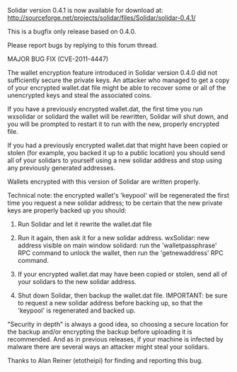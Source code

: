 Solidar version 0.4.1 is now available for download at:
http://sourceforge.net/projects/solidar/files/Solidar/solidar-0.4.1/

This is a bugfix only release based on 0.4.0.

Please report bugs by replying to this forum thread.

MAJOR BUG FIX  (CVE-2011-4447)

The wallet encryption feature introduced in Solidar version 0.4.0 did not sufficiently secure the private keys. An attacker who
managed to get a copy of your encrypted wallet.dat file might be able to recover some or all of the unencrypted keys and steal the
associated coins.

If you have a previously encrypted wallet.dat, the first time you run wxsolidar or solidard the wallet will be rewritten, Solidar will
shut down, and you will be prompted to restart it to run with the new, properly encrypted file.

If you had a previously encrypted wallet.dat that might have been copied or stolen (for example, you backed it up to a public
location) you should send all of your solidars to yourself using a new solidar address and stop using any previously generated addresses.

Wallets encrypted with this version of Solidar are written properly.

Technical note: the encrypted wallet's 'keypool' will be regenerated the first time you request a new solidar address; to be certain that the
new private keys are properly backed up you should:

1. Run Solidar and let it rewrite the wallet.dat file

2. Run it again, then ask it for a new solidar address.
wxSolidar: new address visible on main window
solidard: run the 'walletpassphrase' RPC command to unlock the wallet,  then run the 'getnewaddress' RPC command.

3. If your encrypted wallet.dat may have been copied or stolen, send all of your solidars to the new solidar address.

4. Shut down Solidar, then backup the wallet.dat file.
IMPORTANT: be sure to request a new solidar address before backing up, so that the 'keypool' is regenerated and backed up.

"Security in depth" is always a good idea, so choosing a secure location for the backup and/or encrypting the backup before uploading it is recommended. And as in previous releases, if your machine is infected by malware there are several ways an attacker might steal your solidars.

Thanks to Alan Reiner (etotheipi) for finding and reporting this bug.
